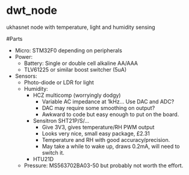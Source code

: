 # dwt_node
ukhasnet node with temperature, light and humidity sensing

#Parts
* Micro: STM32F0 depending on peripherals
* Power: 
    * Battery: Single or double cell alkaline AA/AAA
    * TLV61225 or similar boost switcher (5uA)
* Sensors:
    * Photo-diode or LDR for light
    * Humidity:
        * HCZ multicomp (worryingly dodgy)
            * Variable AC impedance at 1kHz... Use DAC and ADC?
            * DAC may require some smoothing on output?
            * Awkward to code but easy enough to put on the board.
        * Sensitron SHT21P/S/...
            * Give 3V3, gives temperature/RH PWM output
            * Looks very nice, small easy package, £2.31
            * Temperature and RH with good accuracy/precision.
            * May take a while to wake up, draws 0.2mA, will need to switch it.
        * HTU21D
    * Pressure: MS563702BA03-50 but probably not worth the effort.

